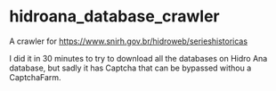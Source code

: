 # hidroana_database_crawler
A crawler for https://www.snirh.gov.br/hidroweb/serieshistoricas


I did it in 30 minutes to try to download all the databases on Hidro Ana database, but sadly it has Captcha that can be bypassed withou a CaptchaFarm.